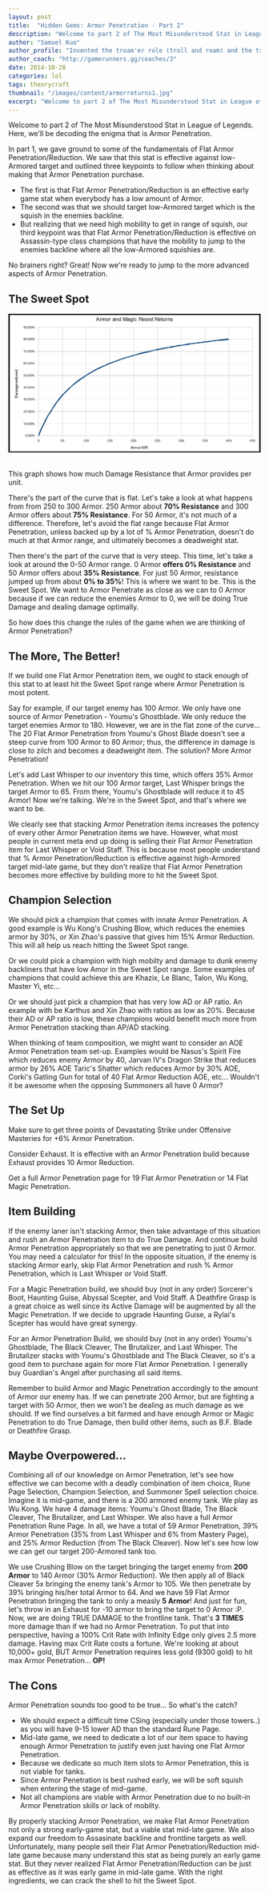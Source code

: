 ```yaml
---    
layout: post 
title:  "Hidden Gems: Armor Penetration - Part 2" 
description: "Welcome to part 2 of The Most Misunderstood Stat in League of Legends. Here, we'll be decoding the enigma that is Armor Penetration." 
author: "Samuel Kuo" 
author_profile: "Invented the troam'er role (troll and roam) and the triple brut. build (Youmu's Ghost Blade, Black Cleaver, and The Brutalizer)" 
author_coach: "http://gamerunners.gg/coaches/3" 
date: 2014-10-28
categories: lol 
tags: theorycraft 
thumbnail: "/images/content/armorreturns1.jpg"
excerpt: "Welcome to part 2 of The Most Misunderstood Stat in League of Legends. Here, we'll be decoding the enigma that is Armor Penetration. "
---    
```

   
Welcome to part 2 of The Most Misunderstood Stat in League of Legends. Here, we'll be decoding the enigma that is Armor Penetration. 
   
<p>In part 1, we gave ground to some of the fundamentals of Flat Armor Penetration/Reduction. We saw that this stat is effective against low-Armored target and outlined three keypoints to follow when thinking about making that Armor Penetration purchase. </p>    
<ul>   
  <li>The first is that Flat Armor Penetration/Reduction is an effective early game stat when everybody has a low amount of Armor. </li>   
  <li>The second was that we should target low-Armored target which is the squish in the enemies backline.</li>    
  <li>But realizing that we need high mobility to get in range of squish, our third keypoint was that Flat Armor Penetration/Reduction is effective on Assassin-type class champions that have the mobility to jump to the enemies backline where all the low-Armored squishies are. </li>   
</ul>    
<p>No brainers right? Great! Now we're ready to jump to the more advanced aspects of Armor Penetration.</p>    
<h2>The Sweet Spot</h2>    
<img src="/images/content/armorreturns1.jpg" alt="Armor Returns in League of Legends" >    
<br><br>   
<p>This graph shows how much Damage Resistance that Armor provides per unit. </p>    
<p>There's the part of the curve that is flat. Let's take a look at what happens from from 250 to 300 Armor. 250 Armor about <strong>70% Resistance</strong> and 300 Armor offers about <strong>75% Resistance</strong>. For 50 Armor, it's not much of a difference. Therefore, let's avoid the flat range because Flat Armor Penetration, unless backed up by a lot of % Armor Penetration, doesn't do much at that Armor range, and ultimately becomes a deadweight stat.</p>   
<p>Then there's the part of the curve that is very steep. This time, let's take a look at around the 0-50 Armor range. 0 Armor <strong>offers 0% Resistance</strong> and 50 Armor offers about <strong>35% Resistance</strong>. For just 50 Armor, resistance jumped up from about <strong>0% to 35%</strong>! This is where we want to be. This is the Sweet Spot. We want to Armor Penetrate as close as we can to 0 Armor because if we can reduce the enemies Armor to 0, we will be doing True Damage and dealing damage optimally. </p>    
<p>So how does this change the rules of the game when we are thinking of Armor Penetration? </p>   
<h2>The More, The Better!</h2>   
<p>If we build one Flat Armor Penetration item, we ought to stack enough of this stat to at least hit the Sweet Spot range where Armor Penetration is most potent. </p>    
<p>Say for example, if our target enemy has 100 Armor. We only have one source of Armor Penetration - Youmu's Ghostblade. We only reduce the target enemies Armor to 180. However, we are in the flat zone of the curve...  The 20 Flat Armor Penetration from Youmu's Ghost Blade doesn't see a steep curve from 100 Armor to 80 Armor; thus, the difference in damage is close to zilch and becomes a deadweight item. The solution? More Armor Penetration!</p>   
<p>Let's add Last Whisper to our inventory this time, which offers 35% Armor Penetration. When we hit our 100 Armor target, Last Whisper brings the target Armor to 65. From there, Youmu's Ghostblade will reduce it to 45 Armor! Now we're talking. We're in the Sweet Spot, and that's where we want to be.</p>   
<p>We clearly see that stacking Armor Penetration items increases the potency of every other Armor Penetration items we have. However, what most people in current meta end up doing is selling their Flat Armor Penetration item for Last Whisper or Void Staff. This is because most people understand that % Armor Penetration/Reduction is effective against high-Armored target mid-late game, but they don't realize that Flat Armor Penetration becomes more effective by building more to hit the Sweet Spot. </p>   
<h2>Champion Selection</h2>    
<p>We should pick a champion that comes with innate Armor Penetration. A good example is Wu Kong's Crushing Blow, which reduces  the enemies armor by 30%, or Xin Zhao's passive that gives him 15% Armor Reduction. This will all help us reach hitting the Sweet Spot range.</p>   
<p>Or we could pick a champion with high mobilty and damage to dunk enemy backliners that have low Amor in the Sweet Spot range. Some examples of champions that could achieve this are  Khazix, Le Blanc, Talon, Wu Kong, Master Yi, etc... </p>    
<p>Or we should just pick a champion that has very low AD or AP ratio. An example with be Karthus and Xin Zhao with ratios as low as 20%. Because their AD or AP ratio is low, these champions would benefit much more from Armor Penetration stacking than AP/AD stacking.</p>    
<p>When thinking of team composition, we might want to consider an AOE Armor Penetration team set-up. Examples would be Nasus's Spirit Fire which reduces enemy Armor by 40, Jarvan IV's Dragon Strike that reduces armor by 26% AOE Taric's Shatter which reduces Armor by 30% AOE, Corki's Gatling Gun for total of 40 Flat Armor Reduction AOE, etc... Wouldn't it be awesome when the opposing Summoners all have 0 Armor?</p>   
<h2>The Set Up</h2>    
<p>Make sure to get three points of Devastating Strike under Offensive Masteries for +6% Armor Penetration.</p>    
<p>Consider Exhaust. It is effective with an Armor Penetration build because Exhaust provides 10 Armor Reduction.</p>    
<p>Get a full Armor Penetration page for 19 Flat Armor Penetration or 14 Flat Magic Penetration.</p>   
<h2>Item Building</h2>   
<p>If the enemy laner isn't stacking Armor, then take advantage of this situation and rush an Armor Penetration item to do True Damage. And continue build Armor Penetration appropriately so that we are penetrating to just 0 Armor. You may need a calculator for this! In the opposite situation, if the enemy is stacking Armor early, skip Flat Armor Penetration and rush % Armor Penetration, which is Last Whisper or Void Staff. </p>    
<p>For a Magic Penetration build, we should buy (not in any order) Sorcerer's Boot, Haunting Guise, Abyssal Scepter, and Void Staff. A Deathfire Grasp is a great choice as well since its Active Damage will be augmented by all the Magic Penetration. If we decide to upgrade Haunting Guise, a Rylai's Scepter has would have great synergy. </p>    
<p>For an Armor Penetration Build, we should buy (not in any order) Youmu's Ghostblade, The Black Cleaver, The Brutalizer, and Last Whisper. The Brutalizer stacks with Youmu's Ghostblade and The Black Cleaver, so it's a good item to purchase again for more Flat Armor Penetration. I generally buy Guardian's Angel after purchasing all said items.</p>   
<p>Remember to build Armor and Magic Penetration accordingly to the amount of Armor our enemy has. If we can penetrate 200 Armor, but are fighting a target with 50 Armor, then we won't be dealing as much damage as we should. If we find ourselves a bit farmed and have enough Armor or Magic Penetration to do True Damage, then build other items, such as B.F. Blade or Deathfire Grasp.</p>    
<h2>Maybe Overpowered...</h2>    
<p>Combining all of our knowledge on Armor Penetration, let's see how effective we can become with a deadly combination of item choice, Rune Page Selection, Champion Selection, and Summoner Spell selection choice. Imagine it is mid-game, and there is a 200 armored enemy tank. We play as Wu Kong. We have 4 damage items: Youmu's Ghost Blade, The Black Cleaver, The Brutalizer, and Last Whisper. We also have a full Armor Penetration Rune Page. In all, we have a total of 59 Armor Penetration, 39% Armor Penetration (35% from Last Whisper and 6% from Mastery Page), and 25% Armor Reduction (from The Black Cleaver). Now let's see how low we can get our target 200-Armored tank too. </p>    
<p>We use Crushing Blow on the target bringing the target enemy from <strong>200 Armor</strong> to 140 Armor (30% Armor Reduction). We then apply all of Black Cleaver 5x bringing the enemy tank's Armor to 105. We then penetrate by 39% bringing his/her total Armor to 64. And we have 59 Flat Armor Penetration bringing the tank to only a measly <strong>5 Armor</strong>! And just for fun, let's throw in an Exhaust for -10 armor to bring the target to 0 Armor :P. Now, we are doing TRUE DAMAGE to the frontline tank. That's <strong>3 TIMES</strong> more damage than if we had no Armor Penetration. To put that into perspective, having a 100% Crit Rate with Infinity Edge only gives 2.5 more damage. Having max Crit Rate costs a fortune. We're looking at about 10,000+ gold, BUT Armor Penetration requires less gold (9300 gold) to hit max Armor Penetration... <strong>OP!</strong> </p>    
<h2>The Cons</h2>    
<p>Armor Penetration sounds too good to be true... So what's the catch?</p>    
<ul>   
  <li>We should expect a difficult time CSing (especially under those towers..) as you will have 9-15 lower AD than the standard Rune Page.</li>   
  <li>Mid-late game, we need to dedicate a lot of our item space to having enough Armor Penetration to justify even just having one Flat Armor Penetration.</li>   
  <li>Because we dedicate so much item slots to Armor Penetration, this is not viable for tanks.</li>    
  <li>Since Armor Penetration is best rushed early, we will be soft squish when entering the stage of mid-game.</li>   
  <li>Not all champions are viable with Armor Penetration due to no built-in Armor Penetration skills or lack of mobilty. </li>    
</ul>    
<p>By properly stacking Armor Penetration, we make Flat Armor Penetration not only a strong early-game stat, but a viable stat mid-late game. We also expand our freedom to Assasinate backline and frontline targets as well.  Unfortunately, many people sell their Flat Armor Penetration/Reduction mid-late game because many understand this stat as being purely an early game stat. But they never realized Flat Armor Penetration/Reduction can be just as effective as it was early game in mid-late game. With the right ingredients, we can crack the shell to hit the Sweet Spot.</p>